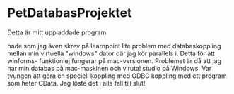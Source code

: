 # PetDatabasProjektet
Detta är mitt uppladdade program

hade som jag även skrev på learnpoint lite problem med databaskoppling mellan min virtuella "windows" dator där jag kör parallels i. Detta för att winforms-
funktion ej fungerar på mac-versionen. Problemet är då att jag har min databas på mac-maskinen och virutal studio på Windows. 
Var tvungen att göra en speciell koppling med ODBC koppling med ett program som heter CData. Jag löste det i alla fall till slut!
